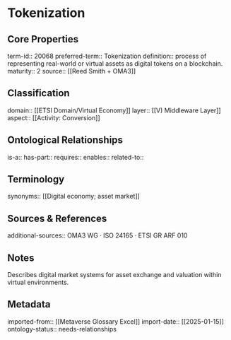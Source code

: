 # Tokenization

## Core Properties
term-id:: 20068
preferred-term:: Tokenization
definition:: process of representing real-world or virtual assets as digital tokens on a blockchain.
maturity:: 2
source:: [[Reed Smith + OMA3]]

## Classification
domain:: [[ETSI Domain/Virtual Economy]]
layer:: [[V) Middleware Layer]]
aspect:: [[Activity: Conversion]]

## Ontological Relationships
is-a:: 
has-part:: 
requires:: 
enables:: 
related-to:: 

## Terminology
synonyms:: [[Digital economy; asset market]]

## Sources & References
additional-sources:: OMA3 WG · ISO 24165 · ETSI GR ARF 010

## Notes
Describes digital market systems for asset exchange and valuation within virtual environments.

## Metadata
imported-from:: [[Metaverse Glossary Excel]]
import-date:: [[2025-01-15]]
ontology-status:: needs-relationships